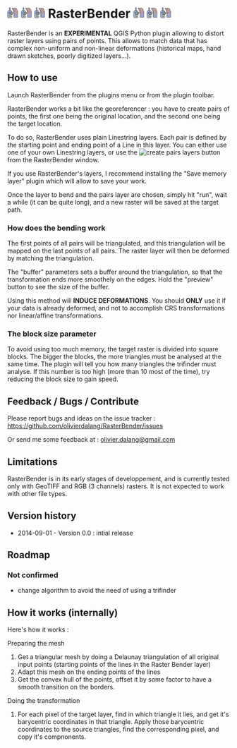 # ![rasterbender](resources/icon.png) ![rasterbender](resources/icon.png) ![rasterbender](resources/icon.png) RasterBender ![rasterbender](resources/icon.png) ![rasterbender](resources/icon.png) ![rasterbender](resources/icon.png)

RasterBender is an __EXPERIMENTAL__ QGIS Python plugin allowing to distort raster layers using pairs of points. This allows to match data that has complex non-uniform and non-linear deformations (historical maps, hand drawn sketches, poorly digitized layers...).


## How to use

Launch RasterBender from the plugins menu or from the plugin toolbar.

RasterBender works a bit like the georeferencer : you have to create pairs of points, the first one being the original location, and the second one being the target location.

To do so, RasterBender uses plain Linestring layers. Each pair is defined by the starting point and ending point of a Line in this layer.
You can either use one of your own Linestring layers, or use the ![create pairs layers](resources/mActionCaptureLine.png) button from the RasterBender window.

If you use RasterBender's layers, I recommend installing the "Save memory layer" plugin which will allow to save your work.

Once the layer to bend and the pairs layer are chosen, simply hit "run", wait a while (it can be quite long), and a new raster will be saved at the target path.


### How does the bending work

The first points of all pairs will be triangulated, and this triangulation will be mapped on the last points of all pairs. The raster layer will then be deformed by matching the triangulation.

The "buffer" parameters sets a buffer around the triangulation, so that the transformation ends more smoothely on the edges. Hold the "preview" button to see the size of the buffer.

Using this method will __INDUCE DEFORMATIONS__. You should __ONLY__ use it if your data is already deformed, and not to accomplish CRS transformations nor linear/affine transformations.

### The block size parameter

To avoid using too much memory, the target raster is divided into square blocks. The bigger the blocks, the more triangles must be analysed at the same time. The plugin will tell you how many triangles the trifinder must analyse. If this number is too high (more than 10 most of the time), try reducing the block size to gain speed.


## Feedback / Bugs / Contribute

Please report bugs and ideas on the issue tracker : https://github.com/olivierdalang/RasterBender/issues

Or send me some feedback at : olivier.dalang@gmail.com

## Limitations

RasterBender is in its early stages of developpement, and is currently tested only with GeoTIFF and RGB (3 channels) rasters. It is not expected to work with other file types.

## Version history

- 2014-09-01 - Version 0.0 : intial release


## Roadmap

### Not confirmed

- change algorithm to avoid the need of using a trifinder


## How it works (internally)

Here's how it works :

Preparing the mesh

1. Get a triangular mesh by doing a Delaunay triangulation of all original input points (starting points of the lines in the Raster Bender layer)
2. Adapt this mesh on the ending points of the lines
3. Get the convex hull of the points, offset it by some factor to have a smooth transition on the borders.

Doing the transformation

1. For each pixel of the target layer, find in which triangle it lies, and get it's barycentric coordinates in that triangle. Apply those barycentric coordinates to the source triangles, find the corresponding pixel, and copy it's compnonents.


